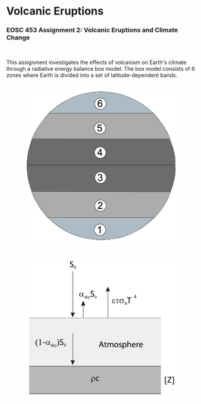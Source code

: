 <h1>Volcanic Eruptions</h1>
<h3>EOSC 453 Assignment 2: Volcanic Eruptions and Climate Change</h3>
<br>
<p>
This assignment investigates the effects of volcanism on Earth's climate
through a radiative energy balance box model. The box model consists of
6 zones where Earth is divided into a set of latitude-dependent bands.
</p>
<br>
<div align="center">
    <img width="400px" src="assets/zones.png"/>
</div>
<br>
<br>
<div align="center">
    <img width="400px" src="assets/energy_balance.png"/>
</div>
